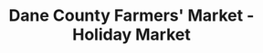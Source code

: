 ---
title: "Dane County Farmers' Market - Holiday Market"
url: /madison/dane-county-farmers-market-holiday-market/
shop: farm
---